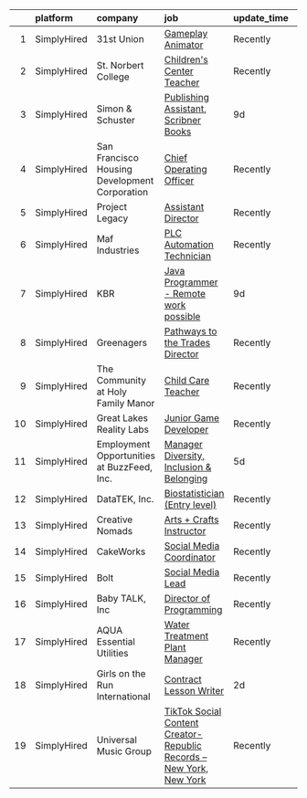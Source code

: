 

|    | platform    | company                                       | job                                                                                                                                                                                   | update_time   | location           |
|---:|:------------|:----------------------------------------------|:--------------------------------------------------------------------------------------------------------------------------------------------------------------------------------------|:--------------|:-------------------|
|  1 | SimplyHired | 31st Union                                    | [Gameplay Animator](https://www.simplyhired.com/job/PvX2dIO4ydJ75bvDw9cYUsYY7t1UK0q3s4WsY8Y726R-CxjsCUAlGA?q=creative+programming)                                                    | Recently      | San Mateo, CA      |
|  2 | SimplyHired | St. Norbert College                           | [Children's Center Teacher](https://www.simplyhired.com/job/btdNBvFIOEYpDwQn5arsAre79TT2LRs96ag7s4t9GsLbxSY6hHw6Eg?q=creative+programming)                                            | Recently      | De Pere, WI        |
|  3 | SimplyHired | Simon & Schuster                              | [Publishing Assistant, Scribner Books](https://www.simplyhired.com/job/Bh5MpOQauHU_o6D8NVRNsYGOkOhUXGmrwuaBQuLuzBEVDLgs4-bCbg?q=creative+programming)                                 | 9d            | New York, NY       |
|  4 | SimplyHired | San Francisco Housing Development Corporation | [Chief Operating Officer](https://www.simplyhired.com/job/Ly3zT28_PsEAC1SSfev_YxHdvI4RSjz-YonVRu2sOpBaJ6EhuoMh6g?q=creative+programming)                                              | Recently      | San Francisco, CA  |
|  5 | SimplyHired | Project Legacy                                | [Assistant Director](https://www.simplyhired.com/job/tuur5M3mkaZrGERhQHdISElG8q3GPHS15IUcrVjrugnKqqxm1o5_Xg?q=creative+programming)                                                   | Recently      | Rochester, MN      |
|  6 | SimplyHired | Maf Industries                                | [PLC Automation Technician](https://www.simplyhired.com/job/LOLpcy-E3ac4GthNms29tUOqseje7V99rUVRcjrLOCmAMnyFepMMtg?q=creative+programming)                                            | Recently      | Union Gap, WA      |
|  7 | SimplyHired | KBR                                           | [Java Programmer - Remote work possible](https://www.simplyhired.com/job/GRrNo8NR4ZJ7DevdEE-tD-vwL7BTDqAXg7yIztG1nJtTNigmQx8aqw?q=creative+programming)                               | 9d            | Silver Spring, MD  |
|  8 | SimplyHired | Greenagers                                    | [Pathways to the Trades Director](https://www.simplyhired.com/job/17CV73XdEfiJkIZM_DcudlQM5KSJju88zC3f8vjpNV5eWEh29OE96w?q=creative+programming)                                      | Recently      | South Egremont, MA |
|  9 | SimplyHired | The Community at Holy Family Manor            | [Child Care Teacher](https://www.simplyhired.com/job/AOKgnwsnUKzxzUfYVXB8mgrc3aVcac8tBsHuHQiPz2q84Jdsf_IX_Q?q=creative+programming)                                                   | Recently      | Pittsburgh, PA     |
| 10 | SimplyHired | Great Lakes Reality Labs                      | [Junior Game Developer](https://www.simplyhired.com/job/peUa0pFt91Ys30JH7nJhqmzku5OKCEIMR7n6FutTXUMTIT1GgDdZgQ?q=creative+programming)                                                | Recently      | Lansing, MI        |
| 11 | SimplyHired | Employment Opportunities at BuzzFeed, Inc.    | [Manager Diversity, Inclusion & Belonging](https://www.simplyhired.com/job/7TosZghfR39WrXJf97jSn6WU6_FmLwrjwKfhqK2zV4Ee7xvB4v8eew?q=creative+programming)                             | 5d            | Los Angeles, CA    |
| 12 | SimplyHired | DataTEK, Inc.                                 | [Biostatistician (Entry level)](https://www.simplyhired.com/job/4jOBxePS_jdE0WulI5LQWLrR3ADeSetm3G9jxqHITZH1qgccNPBrvA?q=creative+programming)                                        | Recently      | Remote             |
| 13 | SimplyHired | Creative Nomads                               | [Arts + Crafts Instructor](https://www.simplyhired.com/job/kjQtaaVmMoUI76aShbh6IKxfiDbb7RBJXQZg2KvlXu9VTotGejHyBQ?q=creative+programming)                                             | Recently      | Baltimore, MD      |
| 14 | SimplyHired | CakeWorks                                     | [Social Media Coordinator](https://www.simplyhired.com/job/HnV6kVNlXjVb1HcDuTztjGquYQ6D_25cpEtiCrM5E-97e-ojzLGeMA?q=creative+programming)                                             | Recently      | Remote             |
| 15 | SimplyHired | Bolt                                          | [Social Media Lead](https://www.simplyhired.com/job/i3SgrujMOKrkD9FBQZD3QZH-lcY_NS6NdfLHX5rfwaTmNO3HF0giKw?q=creative+programming)                                                    | Recently      | New York, NY       |
| 16 | SimplyHired | Baby TALK, Inc                                | [Director of Programming](https://www.simplyhired.com/job/bW2BrV4T4QS3XBAV016EZ-o9gD5Ca0IQuEwND0HeMLPBi4CN_o5hDw?q=creative+programming)                                              | Recently      | Decatur, IL        |
| 17 | SimplyHired | AQUA Essential Utilities                      | [Water Treatment Plant Manager](https://www.simplyhired.com/job/khLS3LHCpyhr31i40xxKydhBI9m_POWSy31YNTF8h9KmWvrHv2DQsQ?q=creative+programming)                                        | Recently      | Danville, IL       |
| 18 | SimplyHired | Girls on the Run International                | [Contract Lesson Writer](https://www.simplyhired.com/job/IgkQB1eZ5p2_JfDES9EHjrXuqm-OMf-_wj-oQsbqWTIi-VRb4i762g?q=creative+programming)                                               | 2d            | Charlotte, NC      |
| 19 | SimplyHired | Universal Music Group                         | [TikTok Social Content Creator- Republic Records – New York, New York](https://www.simplyhired.com/job/kN5RGjPrk4yzKYpqrDtnrbQJszHNS98TkGShUyi59Q-BZwXQRooOJA?q=creative+programming) | Recently      | New York, NY       |